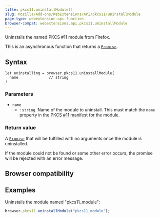```yaml
---
title: pkcs11.uninstallModule()
slug: Mozilla/Add-ons/WebExtensions/API/pkcs11/uninstallModule
page-type: webextension-api-function
browser-compat: webextensions.api.pkcs11.uninstallModule
---
```




Uninstalls the named PKCS #11 module from Firefox.

This is an asynchronous function that returns a [`Promise`](/Web/JavaScript/Reference/Global_Objects/Promise).

## Syntax

```js-nolint
let uninstalling = browser.pkcs11.uninstallModule(
  name              // string
)
```

### Parameters

- `name`
  - : `string`. Name of the module to uninstall. This must match the `name` property in the [PKCS #11 manifest](/Mozilla/Add-ons/WebExtensions/Native_manifests#pkcs_11_manifests) for the module.

### Return value

A [`Promise`](/Web/JavaScript/Reference/Global_Objects/Promise) that will be fulfilled with no arguments once the module is uninstalled.

If the module could not be found or some other error occurs, the promise will be rejected with an error message.

## Browser compatibility



## Examples

Uninstalls the module named "pkcs11_module":

```js
browser.pkcs11.uninstallModule("pkcs11_module");
```


